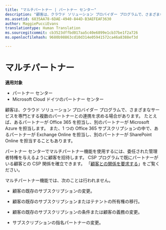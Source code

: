 ```yaml
---
title: "マルチパートナー | パートナー センター"
description: "顧客は、クラウド ソリューション プロバイダー プログラムで、さまざまなサービスを専門とする複数のパートナーとの連携を求める場合があります。"
ms.assetid: 6835AA78-6DAE-4940-844D-B3AEFEAF3630
author: MaggiePucciEvans
translationtype: Human Translation
ms.sourcegitcommit: cb3523dffbd017aa5c40e6899e1cb37be1f2a726
ms.openlocfilehash: 9680b98863cd10d314e05941572ca46a8388ef3d

---
```


# マルチパートナー

**適用対象**

-  パートナー センター
-  Microsoft Cloud ドイツのパートナー センター

顧客は、クラウド ソリューション プロバイダー プログラムで、さまざまなサービスを専門とする複数のパートナーとの連携を求める場合があります。 たとえば、あるパートナーが Office 365 を担当し、別のパートナーが Microsoft Azure を担当します。 また、1 つの Office 365 サブスクリプションの中で、あるパートナーが Exchange Online を担当し、別のパートナーが SharePoint Online を担当することもあります。

パートナー センターでマルチパートナー機能を使用するには、委任された管理者特権を与えるように顧客を招待します。 CSP プログラムで既にパートナーがいる顧客との CSP 関係を確立できます。 「[顧客との関係を要求する](request-a-relationship-with-a-customer.md)」をご覧ください。

マルチパートナー機能では、次のことは行われません。

-   顧客の既存のサブスクリプションの変更。

-   顧客の既存のサブスクリプションまたはテナントの所有権の移行。

-   顧客の既存のサブスクリプションの条件または顧客の義務の変更。

-   サブスクリプションの指名パートナーの変更。

 

 






<!--HONumber=Jan17_HO2-->



